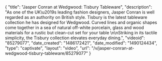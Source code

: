{
    "title": "Jasper Conran at Wedgwood: Tisbury Tableware",
    "description": "As one of the UK\u2019s leading fashion designers, Jasper Conran is well regarded as an authority on British style. Tisbury is the latest tableware collection he has designed for Wedgwood. Curved lines and organic shapes come together in a sea of natural off-white porcelain, glass and wood materials for a rustic but clean-cut set for your table \n\nStriking in its tactile simplicity, the Tisbury collection elevates everyday dining.",
    "videoid": "85279077",
    "date_created": "1486172421",
    "date_modified": "1490124434",
    "type": "captivate",
    "layout": "video",
    "url": "\/v\/jasper-conran-at-wedgwood-tisbury-tableware\/85279077"
}